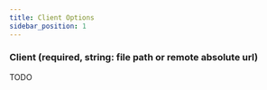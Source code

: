 ```yaml
---
title: Client Options
sidebar_position: 1
---
```


### Client (required, string: file path or remote absolute url)

TODO
